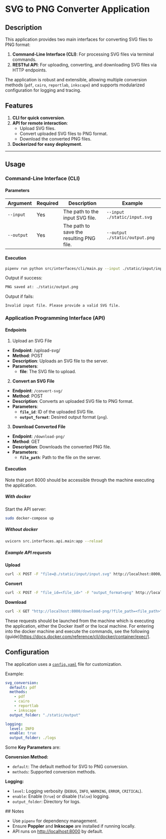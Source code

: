 # SVG to PNG Converter Application

## Description

This application provides two main interfaces for converting SVG files to PNG format:
1. **Command-Line Interface (CLI)**: For processing SVG files via terminal commands.
2. **RESTful API**: For uploading, converting, and downloading SVG files via HTTP endpoints.

The application is robust and extensible, allowing multiple conversion methods (`pdf`, `cairo`, `reportlab`, `inkscape`) and supports modularized configuration for logging and tracing.

## Features
1. **CLI for quick conversion**.
2. **API for remote interaction**:
   - Upload SVG files.
   - Convert uploaded SVG files to PNG format.
   - Download the converted PNG files.
3. **Dockerized for easy deployment**.

---

## Usage

### Command-Line Interface (CLI)

#### Parameters

| Argument    | Required | Description                                   | Example                        |
|-------------|----------|-----------------------------------------------|--------------------------------|
| `--input`   | Yes      | The path to the input SVG file.              | `--input ./static/input.svg`  |
| `--output`  | Yes      | The path to save the resulting PNG file.     | `--output ./static/output.png`|

#### Execution

```bash
pipenv run python src/interfaces/cli/main.py --input ./static/input/input.svg --output ./static/output/output.png
```
Output if success:
```bash
PNG saved at: ./static/output.png
```

Output if fails:
```
Invalid input file. Please provide a valid SVG file.
```

### Application Programming Interface (API)

#### Endpoints

1. Upload an SVG File

- **Endpoint**: /upload-svg/
- **Method**: POST
- **Description**: Uploads an SVG file to the server.
- **Parameters**:
  - **file**: The SVG file to upload.

2. **Convert an SVG File**

- **Endpoint**: `/convert-svg/`
- **Method**: POST
- **Description**: Converts an uploaded SVG file to PNG format.
- **Parameters**:
  - **`file_id`**: ID of the uploaded SVG file.
  - **`output_format`**: Desired output format (`png`).

3. **Download Converted File**

- **Endpoint**: `/download-png/`
- **Method**: GET
- **Description**: Downloads the converted PNG file.
- **Parameters**:
  - **`file_path`**: Path to the file on the server.

#### Execution

Note that port 8000 should be accessible through the machine executing the application.

##### With docker

Start the API server:

```bash
sudo docker-compose up
```

##### Without docker

```bash
uvicorn src.interfaces.api.main:app --reload
```

##### Example API requests

**Upload**

```bash
curl -X POST -F "file=@./static/input/input.svg" http://localhost:8000/upload-svg/
```

**Convert**

```bash
curl -X POST -F "file_id=<file_id>" -F "output_format=png" http://localhost:8000/convert-svg/
```

**Download**

```bash
curl -X GET "http://localhost:8000/download-png/?file_path=<file_path>" -o output.png
```

These requests should be launched from the machine which is executing the application, either the Docker itself or the local machine. For entering into the docker machine and execute the commands, see the following (guide)[https://docs.docker.com/reference/cli/docker/container/exec/]. 

## Configuration

The application uses a [`config.yaml`](src/config/config.yaml) file for customization.

Example:
```yaml
svg_conversion:
  default: pdf
  methods:
    - pdf
    - cairo
    - reportlab
    - inkscape
  output_folder: "./static/output"

logging:
  level: INFO
  enable: true
  output_folder: ./logs
```

Some **Key Parameters** are:

**Conversion Method:**

- `default`: The default method for SVG to PNG conversion.
- `methods`: Supported conversion methods.

**Logging:**

- `level`: Logging verbosity (`DEBUG`, `INFO`, `WARNING`, `ERROR`, `CRITICAL`).
- `enable`: Enable (`true`) or disable (`false`) logging.
- `output_folder`: Directory for logs.

## Notes

- Use `pipenv` for dependency management.
- Ensure **Poppler** and **Inkscape** are installed if running locally.
- API runs on [http://localhost:8000](http://localhost:8000) by default.